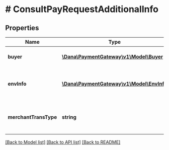 # # ConsultPayRequestAdditionalInfo

## Properties

Name | Type | Description | Notes
------------ | ------------- | ------------- | -------------
**buyer** | [**\Dana\PaymentGateway\v1\Model\Buyer**](Buyer.md) | Additional information of buyer |
**envInfo** | [**\Dana\PaymentGateway\v1\Model\EnvInfo**](EnvInfo.md) | Additional information of environment info |
**merchantTransType** | **string** | Additional information of merchant transaction type | [optional]

[[Back to Model list]](../../README.md#models) [[Back to API list]](../../README.md#endpoints) [[Back to README]](../../README.md)
